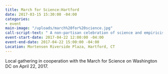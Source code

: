 ```yaml
---
title: March for Science:Hartford
date: 2017-03-15 15:30:00 -04:00
categories:
- event
main-image: "/uploads/march%20for%20science.jpg"
call-script-text: " A non-partisan celebration of science and empiricism.  \n\n"
event-start-date: 2017-04-22 12:00:00 -04:00
event-end-date: 2017-04-22 15:00:00 -04:00
Location: Mortensen Riverside Plaza, Hartford, CT
---
```


Local gathering in cooperation with the March for Science on Washington DC on April 22, 2017. 